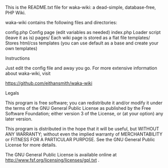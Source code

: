 This is the README.txt file for waka-wiki: a dead-simple, database-free, 
PHP Wiki.

waka-wiki contains the following files and directories:

  config.php      Config page (edit variables as needed)
  index.php       Loader script (leave it as is)
  pages/          Each wiki page is stored as a flat file
  templates/      Stores html/css templates (you can use default as a 
		  base and create your own templates)


Instructions

  Just edit the config file and away you go.  For more extensive information 
  about waka-wiki, visit
  
  https://github.com/eithansmith/waka-wiki


Legals

  This program is free software; you can redistribute it and/or modify
  it under the terms of the GNU General Public License as published by
  the Free Software Foundation; either version 3 of the License, or
  (at your option) any later version.

  This program is distributed in the hope that it will be useful,
  but WITHOUT ANY WARRANTY; without even the implied warranty of
  MERCHANTABILITY or FITNESS FOR A PARTICULAR PURPOSE.  See the
  GNU General Public License for more details.

  The GNU General Public License is available online at
  http://www.fsf.org/licensing/licenses/gpl.txt .
